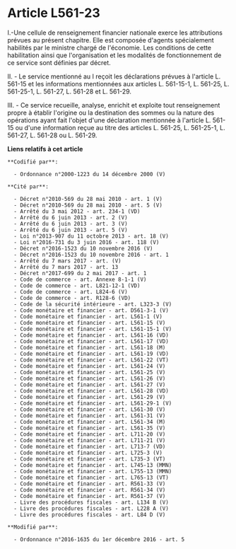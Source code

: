 # Article L561-23

I.-Une cellule de renseignement financier nationale exerce les attributions prévues au présent chapitre. Elle est composée
d'agents spécialement habilités par le ministre chargé de l'économie. Les conditions de cette habilitation ainsi que
l'organisation et les modalités de fonctionnement de ce service sont définies par décret. 

II. - Le service mentionné au I reçoit les déclarations prévues à l'article L. 561-15 et les informations mentionnées aux
articles L. 561-15-1, L. 561-25, L. 561-25-1, L. 561-27, L. 561-28 et L. 561-29. 

III. - Ce service recueille, analyse, enrichit et exploite tout renseignement propre à établir l'origine ou la destination
des sommes ou la nature des opérations ayant fait l'objet d'une déclaration mentionnée à l'article L. 561-15 ou d'une
information reçue au titre des articles L. 561-25, L. 561-25-1, L. 561-27, L. 561-28 ou L. 561-29.

**Liens relatifs à cet article**

	**Codifié par**:

	  - Ordonnance n°2000-1223 du 14 décembre 2000 (V)

	**Cité par**:

	  - Décret n°2010-569 du 28 mai 2010 - art. 1 (V)
	  - Décret n°2010-569 du 28 mai 2010 - art. 5 (V)
	  - Arrêté du 3 mai 2012 - art. 234-1 (VD)
	  - Arrêté du 6 juin 2013 - art. 2 (V)
	  - Arrêté du 6 juin 2013 - art. 3 (V)
	  - Arrêté du 6 juin 2013 - art. 5 (V)
	  - Loi n°2013-907 du 11 octobre 2013 - art. 18 (V)
	  - Loi n°2016-731 du 3 juin 2016 - art. 118 (V)
	  - Décret n°2016-1523 du 10 novembre 2016 (V)
	  - Décret n°2016-1523 du 10 novembre 2016 - art. 1
	  - Arrêté du 7 mars 2017 - art. (V)
	  - Arrêté du 7 mars 2017 - art. 13
	  - Décret n°2017-699 du 2 mai 2017 - art. 1
	  - Code de commerce - art. Annexe 8-1-1 (V)
	  - Code de commerce - art. L821-12-1 (VD)
	  - Code de commerce - art. L824-6 (V)
	  - Code de commerce - art. R128-6 (VD)
	  - Code de la sécurité intérieure - art. L323-3 (V)
	  - Code monétaire et financier - art. D561-3-1 (V)
	  - Code monétaire et financier - art. L561-1 (V)
	  - Code monétaire et financier - art. L561-15 (V)
	  - Code monétaire et financier - art. L561-15-1 (V)
	  - Code monétaire et financier - art. L561-16 (VD)
	  - Code monétaire et financier - art. L561-17 (VD)
	  - Code monétaire et financier - art. L561-18 (M)
	  - Code monétaire et financier - art. L561-19 (VD)
	  - Code monétaire et financier - art. L561-22 (VT)
	  - Code monétaire et financier - art. L561-24 (V)
	  - Code monétaire et financier - art. L561-25 (V)
	  - Code monétaire et financier - art. L561-26 (V)
	  - Code monétaire et financier - art. L561-27 (V)
	  - Code monétaire et financier - art. L561-28 (VD)
	  - Code monétaire et financier - art. L561-29 (V)
	  - Code monétaire et financier - art. L561-29-1 (V)
	  - Code monétaire et financier - art. L561-30 (V)
	  - Code monétaire et financier - art. L561-31 (V)
	  - Code monétaire et financier - art. L561-34 (M)
	  - Code monétaire et financier - art. L561-35 (V)
	  - Code monétaire et financier - art. L711-20 (V)
	  - Code monétaire et financier - art. L711-21 (V)
	  - Code monétaire et financier - art. L713-7 (VD)
	  - Code monétaire et financier - art. L725-3 (V)
	  - Code monétaire et financier - art. L735-3 (VT)
	  - Code monétaire et financier - art. L745-13 (MMN)
	  - Code monétaire et financier - art. L755-13 (MMN)
	  - Code monétaire et financier - art. L765-13 (VT)
	  - Code monétaire et financier - art. R561-33 (V)
	  - Code monétaire et financier - art. R561-34 (V)
	  - Code monétaire et financier - art. R561-37 (V)
	  - Livre des procédures fiscales - art. L134 B (V)
	  - Livre des procédures fiscales - art. L228 A (V)
	  - Livre des procédures fiscales - art. L84 D (V)

	**Modifié par**:

	  - Ordonnance n°2016-1635 du 1er décembre 2016 - art. 5
